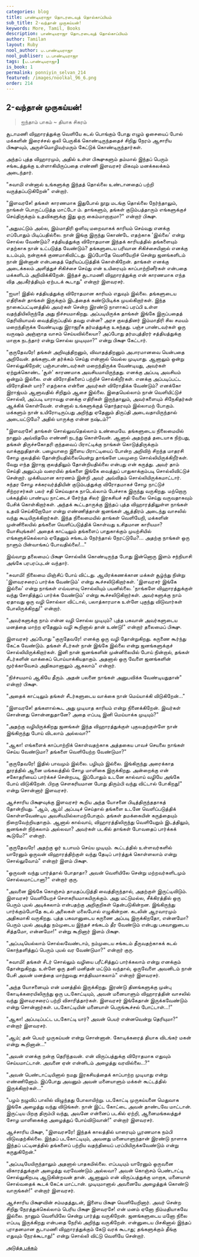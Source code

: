 ```yaml
---
categories: blog
title: பாண்டியராஜா தொடரடைவுத் தொல்காப்பியம்
sub_title: 2-வந்தான் முருகய்யன்!
keywords: More, Tamil, Books
description: பாண்டியராஜா தொடரடைவுத் தொல்காப்பியம்
author: Tamilan
layout: Ruby
nool_author: ப.பாண்டியராஜா
nool_publiser: ப.பாண்டியராஜா
tags: [ப.பாண்டியராஜா]
is_book: 1
permalink: ponniyin_selvan_214
featured: /images/noolkal_96_6.png
order: 214
---
```



## 2-வந்தான் முருகய்யன்!

> ஐந்தாம் பாகம் ~ தியாக சிகரம்

சூடாமணி விஹாரத்துக்கு வெளியே கடல் பொங்கும் போது எழும் ஓசையைப் போல் மக்களின் இரைச்சல் ஒலி பெருகிக் கொண்டிருந்ததைச் சிறிது நேரம் ஆசாரிய பிக்ஷுவும், அருள்மொழிவர்மரும் கேட்டுக் கொண்டிருந்தார்கள்.

அந்தப் புத்த விஹாரமும், அதில் உள்ள பிக்ஷுகளும் தம்மால் இந்தப் பெரும் சங்கடத்துக்கு உள்ளாகியிருப்பதை எண்ணி இளவரசர் மிகவும் மனக்கலக்கம் அடைந்தார்.

"சுவாமி என்னால் உங்களுக்கு இந்தத் தொல்லை உண்டானதைப் பற்றி வருத்தப்படுகிறேன்" என்றார்.

"இளவரசே! தங்கள் காரணமாக இதுபோல் நூறு மடங்கு தொல்லை நேர்ந்தாலும், நாங்கள் பொருட்படுத்த மாட்டோ ம். தாங்களும், தங்கள் குடும்பத்தாரும் எங்களுக்குச் செய்திருக்கும் உதவிகளுக்கு இது ஒரு கைம்மாறாகுமா?" என்றார் பிக்ஷு.

"அதுமட்டும் அல்ல, இம்மாதிரி ஒளிவு மறைவாகக் காரியம் செய்வது எனக்கு எப்போதும் பிடிப்பதில்லை. நான் இங்கு இருந்து கொண்டே எதற்காக 'இல்லை' என்று சொல்ல வேண்டும்? சத்தியத்துக்கு விரோதமான இந்தக் காரியத்தில் தங்களையும் எதற்காக நான் உட்படுத்த வேண்டும்? தங்களுடைய பரிவான சிகிச்சையினால் எனக்கு உடம்பும், நன்றாகக் குணமாகிவிட்டது. இப்போதே வெளியேறிச் சென்று ஜனங்களிடம் நான் இன்னான் என்பதைத் தெரியப்படுத்திக் கொள்கிறேன். தாங்கள் எனக்கு அடைக்கலம் அளித்துச் சிகிச்சை செய்து என் உயிரையும் காப்பாற்றினீர்கள் என்பதை மக்களிடம் அறிவிக்கிறேன். இந்தச் சூடாமணி விஹாரத்துக்கு என் காரணமாக எந்த வித அபகீர்த்தியும் ஏற்படக் கூடாது" என்றார் இளவரசர்.

"ஐயா! இதில் சத்தியத்துக்கு விரோதமான காரியம் எதுவும் இல்லை. தங்களுடைய எதிரிகள் தாங்கள் இருக்கும் இடத்தைக் கண்டுபிடிக்க முயல்கிறார்கள். இந்த நாகைப்பட்டினத்தில் அவர்கள் சென்ற இரண்டு நாளாகப் பரப்பி உள்ள வதந்தியிலிருந்தே அது நிச்சயமாகிறது. அப்படியிருக்க தாங்கள் இங்கே இருப்பதைத் தெரிவியாமல் வைத்திருப்பதில் தவறு என்ன? அரச குலத்தினர் இம்மாதிரி சில சமயம் மறைந்திருக்க வேண்டியது இராஜரீக தர்மத்துக்கு உகந்தது. பஞ்ச பாண்டவர்கள் ஒரு வருஷம் அஞ்ஞாத வாசம் செய்யவில்லையா? அப்போது தர்மபுத்திரர் சத்தியத்துக்கு மாறாக நடந்தார் என்று சொல்ல முடியுமா?" என்று பிக்ஷு கேட்டார்.

"குருதேவரே! தங்கள் அறிவுத்திறனும், விவாதத்திறனும் அபாரமானவை யென்பதை அறிவேன். தங்களுடன் தர்க்கம் செய்து என்னால் வெல்ல முடியாது. ஆனாலும் ஒன்று சொல்லுகிறேன்; பஞ்சபாண்டவர்கள் மறைந்திருக்க வேண்டியது, அவர்கள் ஏற்றுக்கொண்ட 'சூள்' காரணமாக அவசியமாயிருந்தது. எனக்கு அப்படி அவசியம் ஒன்றும் இல்லை. என் விரோதிகளைப் பற்றிச் சொல்கிறீர்கள். எனக்கு அப்படிப்பட்ட விரோதிகள் யார்? எதற்காக என்னை அவர்கள் விரோதிக்க வேண்டும்? எனக்கோ இராஜ்யம் ஆளுவதில் சிறிதும் ஆசை இல்லை. இதையெல்லாம் நான் வெளியிட்டுச் சொல்லி, அப்படி யாராவது எனக்கு எதிரிகள் இருந்தாலும், அவர்களையும் சிநேகிதர்கள் ஆக்கிக் கொள்வேன். என்னால் உங்களுக்குத் தொந்தரவும் இல்லாமற் போகும். மக்களும் நான் உயிரோடிருப்பது அறிந்து ஏதேனும் திருப்தி அடைவதாயிருந்தால் அடையட்டுமே? அதில் யாருக்கு என்ன நஷ்டம்?"

"இளவரசே! தாங்கள் சொல்லுவதெல்லாம் உண்மையே. தங்களுடைய நிலைமையில் நானும் அவ்விதமே எண்ணி நடந்து கொள்வேன். ஆனால் அதற்குத் தடையாக நிற்பது, தங்கள் திருச்சகோதரி குந்தவைப் பிராட்டிக்கு நாங்கள் கொடுத்திருக்கும் வாக்குறுதிதான். பழையாறை இளைய பிராட்டியைப் போன்ற அறிவிற் சிறந்த மாதரசி சோழ குலத்தில் தோன்றியதில்லையென்று தாங்களே பலமுறை சொல்லியிருக்கிறீர்கள். வேறு எந்த இராஜ குலத்திலும் தோன்றியதில்லை என்பது என் கருத்து. அவர் தாம் செய்தி அனுப்பும் வரையில் தங்களை இங்கே வைத்துப் பாதுகாக்கும்படி சொல்லிவிட்டுச் சென்றார். முக்கியமான காரணம் இன்றி அவர் அவ்விதம் சொல்லியிருக்கமாட்டார். சுந்தர சோழ சக்கரவர்த்தியின் குடும்பத்துக்கு விரோதமாகச் சோழ நாட்டுச் சிற்றரசர்கள் பலர் சதி செய்வதாக நாடெல்லாம் பேச்சாக இருந்து வருகிறது. மற்றொரு பக்கத்தில் பாண்டிய நாட்டைச் சேர்ந்த சிலர் இரகசியச் சதி வேலை செய்து வருவதாகவும் பேசிக் கொள்கிறார்கள். அந்தக் கூட்டதாருக்கு இந்தப் புத்த விஹாரத்திலுள்ள நாங்கள் உதவி செய்கிறோமோ என்று எண்ணித்தான் ஜனங்கள் ஆத்திரம் அடைந்து வாசலில் வந்து கூடியிருக்கிறார்கள். இந்த நிலைமையில் தாங்கள் வெளியேறி, மக்களின் முன்னிலையில் தங்களை வெளிப்படுத்திக் கொள்வது உசிதமான காரியமா? யோசியுங்கள்! அதைக் காட்டிலும் தங்களைப் பாதுகாக்கும் முயற்சியில் எங்களுக்கெல்லாம் ஏதேனும் சங்கடம் நேர்ந்தால் நேரட்டுமே?... அதற்கு நாங்கள் ஒரு நாளும் பின்வாங்கப் போவதில்லை!..."

இவ்வாறு தலைமைப் பிக்ஷு சொல்லிக் கொண்டிருந்த போது இன்னொரு இளம் சந்நியாசி அங்கே பரபரப்புடன் வந்தார்.

"சுவாமி! நிலைமை மிஞ்சிப் போய் விட்டது. ஆயிரக்கணக்கான மக்கள் சூழ்ந்து நின்று 'இளவரசரைப் பார்க்க வேண்டும்' என்று கூச்சலிடுகிறார்கள். 'இளவரசர் இங்கே இல்லை' என்று நாங்கள் எவ்வளவு சொல்லியும் பயனில்லை. 'நாங்களே விஹாரத்துக்குள் வந்து சோதித்துப் பார்க்க வேண்டும்' என்று கூச்சலிடுகிறார்கள். அவர்களுக்கு நாம் ஏதாவது ஒரு வழி சொல்லா விட்டால், பலாத்காரமாக உள்ளே புகுந்து விடுவார்கள் போலிருக்கிறது!" என்றார்.

"அவர்களுக்கு நாம் என்ன வழி சொல்ல முடியும்? புத்த பகவான் அவர்களுடைய மனத்தை மாற்ற ஏதேனும் வழி கூறினால் தான் உண்டு!" என்றார் தலைமைப் பிக்ஷு.

இளவரசர் அப்போது "குருதேவரே! எனக்கு ஒரு வழி தோன்றுகிறது. கருணை கூர்ந்து கேட்க வேண்டும். தங்கள் சீடர்கள் நான் இங்கே இல்லை என்று ஜனங்களுக்குச் சொல்லியிருக்கிறார்கள். இனி நான் ஜனங்களின் முன்னிலையில் போய் நின்றால், தங்கள் சீடர்களின் வாக்கைப் பொய்யாக்கியதாகும். அதனால் ஒரு வேளை ஜனங்களின் மூர்க்காவேசம் அதிகமானாலும் ஆகலாம்" என்றார்.

"நிச்சயமாய் ஆகியே தீரும். அதன் பலனை நாங்கள் அனுபவிக்க வேண்டியதுதான்" என்றார் பிக்ஷு.

"அதைக் காட்டிலும் தங்கள் சீடர்களுடைய வாக்கை நான் மெய்யாக்கி விடுகிறேன்..."

"இளவரசே! தங்களால்கூட அது முடியாத காரியம் என்று நினைக்கிறேன். இவர்கள் சொன்னது சொன்னதுதானே? அதை எப்படி இனி மெய்யாக்க முடியும்?"

"அதற்கு வழியிருக்கிறது ஜனங்கள் இந்த விஹாரத்துக்குள் புகுவதற்குள்ளே நான் இங்கிருந்து போய் விடலாம் அல்லவா?"

"ஆகா! எங்களைக் காப்பாற்றிக் கொள்வதற்காக அத்தகைய பாவச் செயலை நாங்கள் செய்ய வேண்டுமா? தங்களை வெளியேற்ற வேண்டுமா?"

"குருதேவரே! இதில் பாவமும் இல்லை. பழியும் இல்லை. இங்கிருந்து அரைக்காத தூரத்தில் ஆனை மங்கலத்தில் சோழ மாளிகை இருக்கிறது. அன்றைக்கு என் சகோதரியைப் பார்க்கச் சென்றபடி, இப்போதும் உடனே கால்வாய் வழியே அங்கே போய் விடுகிறேன். பிறகு சௌகரியமான போது திரும்பி வந்து விட்டால் போகிறது!" என்று சொன்னார் இளவரசர்.

ஆச்சாரிய பிக்ஷுவுக்கு இளவரசர் கூறிய அந்த யோசனை பிடித்திருந்ததாகத் தோன்றியது. "ஆம், ஆம்! அப்படிச் செய்தால் தங்களை உடனே வெளிப்படுத்திக் கொள்ளவேண்டிய அவசியமில்லாமற்போகும். தங்கள் தமக்கையின் கருத்தையும் நிறைவேற்றியதாகும். ஆனால் கால்வாய், விஹாரத்திலிருந்து வெளியேறும் இடத்திலும், ஜனங்கள் நிற்கலாம் அல்லவா? அவர்கள் படகில் தாங்கள் போவதைப் பார்க்கக் கூடுமே?" என்றார்.

"குருதேவரே! அதற்கு ஓர் உபாயம் செய்ய முடியும். கூட்டத்தில் உள்ளவர்களில் யாரேனும் ஒருவன் விஹாரத்திற்குள் வந்து தேடிப் பார்த்துக் கொள்ளலாம் என்று சொல்லுவோம்" என்றார் இளம் பிக்ஷு.

"ஒருவன் வந்து பார்த்தால் போதாதா? அவன் வெளியிலே சென்று மற்றவர்களிடமும் சொல்லமாட்டானா?" என்றார் குரு.

"அவனை இங்கே கொஞ்சம் தாமதப்படுத்தி வைத்திருந்தால், அதற்குள் இருட்டிவிடும். இளவரசர் வெளியேறச் சௌகரியமாகயிருக்கும். அது மட்டுமல்ல, சீக்கிரத்தில் ஒரு பெரும் புயல் அடிக்கலாம் என்பதற்கு அறிகுறிகள் தென்படுகின்றன. இங்கிருந்து பார்க்கும்போதே கடல் அலைகள் மலைபோல் எழுகின்றன. கடலின் ஆரவாரமும் அதிகமாகி வருகிறது. புத்த பகவானுடைய கருணை அப்படி இருக்கிறதோ, என்னமோ? பெரும் புயல் அடித்து நம்முடைய இந்தச் சங்கடம் தீர வேண்டும் என்பது பகவானுடைய சித்தமோ, என்னமோ!" என்று கூறினார் இளம் பிக்ஷு.

"அப்படியெல்லாம் சொல்லவேண்டாம், நம்முடைய சங்கடம் தீருவதற்காகக் கடல் கொந்தளித்துப் பெரும் புயல் வர வேண்டுமா?" என்றார் குரு.

"சுவாமி! தங்கள் சீடர் சொல்லும் வழியை பரீட்சித்துப் பார்க்கலாம் என்று எனக்கும் தோன்றுகிறது. உள்ளே ஒரு தனி மனிதன் மட்டும் வந்தால், ஒருவேளை அவனிடம் நான் பேசி அவன் மனத்தை மாற்றுவது சாத்தியமாகலாம்" என்றார் இளவரசர்.

"அந்த யோசனையும் என் மனத்தில் இருக்கிறது. இரண்டு தினங்களுக்கு முன்பு கோடிக்கரையிலிருந்து ஒரு படகோட்டியும், அவன் மனையாளும் விஹாரத்தின் வாசலில் வந்து இளவரசரைப் பற்றி விசாரித்தார்கள். இளவரசர் இங்கேதான் இருக்கவேண்டும் என்று சொன்னார்கள். படகோட்டியின் மனையாள் பெருங்கூச்சல் போட்டாள்...!"

"ஆகா! அப்படிப்பட்ட படகோட்டி யார்? அவன் பெயர் என்னவென்று தெரியுமா?" என்றார் இளவரசர்.

"ஆம்; தன் பெயர் முருகய்யன் என்று சொன்னான். கோடிக்கரைத் தியாக விடங்கர் மகன் என்று கூறினான்..."

"அவன் எனக்கு நன்கு தெரிந்தவன். என் விருப்பத்துக்கு விரோதமாக எதுவும் செய்யமாட்டான். அவனை ஏன் என்னிடம் அழைத்து வரவில்லை...?"

"அவன் பெண்டாட்டியினால் நமது இரகசியத்தைக் காப்பாற்ற முடியாது என்று எண்ணினோம். இப்போது அவனும் அவன் மனையாளும் மக்கள் கூட்டத்தில் இருக்கிறார்கள்..."

"பழம் நழுவிப் பாலில் விழுந்தது போலாயிற்று. படகோட்டி முருகய்யனை மெதுவாக இங்கே அழைத்து வந்து விடுங்கள். நான் இட்ட கோட்டை அவன் தாண்டவே மாட்டான். இருட்டிய பிறகு திரும்பி வந்து, அவனே என்னைப் படகில் ஏற்றி, ஆனைமங்கலத்துச் சோழ மாளிகைக்கு அழைத்துப் போய்விடுவான்!" என்றார் இளவரசர்.

ஆச்சாரிய பிக்ஷு, "இளவரசரே! இந்தக் காலத்தில் யாரையும் பூரணமாக நம்பி விடுவதற்கில்லை. இந்தப் படகோட்டியும், அவனது மனையாளுந்தான் இரண்டு நாளாக இந்தப் பட்டினத்தில் தங்களைப் பற்றிய வதந்தியைப் பரப்பியிருக்கவேண்டும் என்று கருதுகிறேன்."

"அப்படியேயிருந்தாலும் அதனால் பாதகமில்லை. எப்படியும் யாரேனும் ஒருவனை விகாரத்துக்குள் அழைத்து வரவேண்டும் அல்லவா? அவன் கொஞ்சம் பெண்டாட்டி சொல்லுகிறபடி ஆடுகின்றவன் தான். ஆனாலும் என் விருப்பத்துக்கு மாறாக, மனையாள் சொல்வதைக் கூடக் கேட்க மாட்டான். முடியுமானால் அவனையே அழைத்துக் கொண்டு வாருங்கள்!" என்றார் இளவரசர்.

ஆச்சாரிய பிக்ஷுவின் சம்மதத்துடன், இளைய பிக்ஷு வெளியேறினார். அவர் சென்ற சிறிது நேரத்துக்கெல்லாம் பெரிய பிக்ஷு இளவரசே! என் மனம் ஏனோ நிம்மதியாகவே இல்லை. நானும் வெளியிலே சென்று பார்த்து வருகிறேன். ஜனங்களுடைய மனோ நிலை எப்படி இருக்கிறது என்பதை நேரில் அறிந்து வருகிறேன். என்னுடைய பிசகினால் இந்தப் புராதனமான சூடாமணி விஹாரத்துக்கும் கேடு வரக் கூடாது; தங்களுக்கும் தீங்கு எதுவும் நேரக்கூடாது!" என்று சொல்லி விட்டு வெளியே சென்றார்.

[அடுத்த பக்கம்](ponniyin_selvan_215)